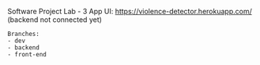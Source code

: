 Software Project Lab - 3
App UI: https://violence-detector.herokuapp.com/ (backend not connected yet)

```
Branches:
- dev
- backend
- front-end
```
